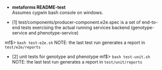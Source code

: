* __metaforms README-test__
<br>Assumes cygwin bash console on windows.


* [1] test/components/producer-component.e2e.spec is a set of 
end-to-end tests exercising the actual running services backend 
(genotype-service and phenotype-service)

mf$> ```bash test-e2e.sh```
NOTE: the last test run generates a report in ```test/e2e/reports```
<br>



* [2] unit tests for genotype and phenotype
mf$> ```bash test-unit.sh```
NOTE: the last test run generates a report in ```test/unit/reports```
<br>



